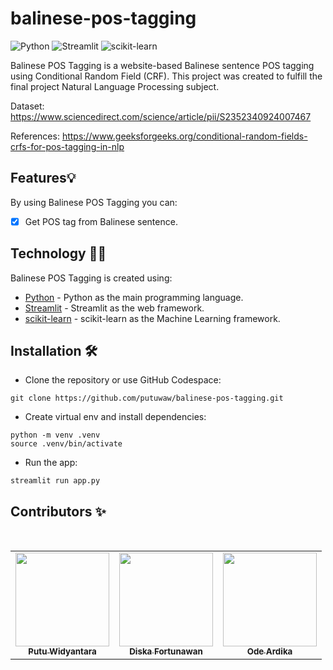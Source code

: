 # balinese-pos-tagging

![Python](https://img.shields.io/badge/Python-FFD43B?style=for-the-badge&logo=python&logoColor=blue)
![Streamlit](https://img.shields.io/badge/Streamlit-FF4B4B?style=for-the-badge&logo=Streamlit&logoColor=white)
![scikit-learn](https://img.shields.io/badge/scikit--learn-%23F7931E.svg?style=for-the-badge&logo=scikit-learn&logoColor=white)

Balinese POS Tagging is a website-based Balinese sentence POS tagging using Conditional Random Field (CRF). This project was created to fulfill the final project Natural Language Processing subject.

Dataset: https://www.sciencedirect.com/science/article/pii/S2352340924007467

References: https://www.geeksforgeeks.org/conditional-random-fields-crfs-for-pos-tagging-in-nlp

## Features💡

By using Balinese POS Tagging you can:

- [x] Get POS tag from Balinese sentence.

## Technology 👨‍💻

Balinese POS Tagging is created using:

- [Python](https://www.python.org/) - Python as the main programming language.
- [Streamlit](https://streamlit.io/) - Streamlit as the web framework.
- [scikit-learn](https://scikit-learn.org/stable/) - scikit-learn as the Machine Learning framework.

## Installation 🛠️

- Clone the repository or use GitHub Codespace:
```
git clone https://github.com/putuwaw/balinese-pos-tagging.git
```
- Create virtual env and install dependencies:
```
python -m venv .venv
source .venv/bin/activate
```
- Run the app:
```
streamlit run app.py
```

## Contributors ✨

<br>
<table align="center">
  <tr>
    <td align="center"><a href="https://github.com/putuwaw"><img src="https://github.com/putuwaw.png" width="150px;" alt=""/><br><sub><b>Putu Widyantara</b></sub></td> 
    <td align="center"><a href="https://github.com/AksidF"><img src="https://github.com/AksidF.png" width="150px;" alt=""/><br><sub><b>Diska Fortunawan</b></sub></td> 
    <td align="center"><a href="https://github.com/odeardika"><img src="https://github.com/odeardika.png" width="150px" alt=""/><br><sub><b>Ode Ardika</b></sub></td>
  </tr>
</table>

